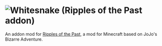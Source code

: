# ![Whitesnake](https://discord.com/channels/@me/1072589243051937836/1241044123968864296) (Ripples of the Past addon)
An addon mod for [Ripples of the Past](https://github.com/StandoByte/Ripples-of-the-Past), a mod for Minecraft based on JoJo's Bizarre Adventure.

